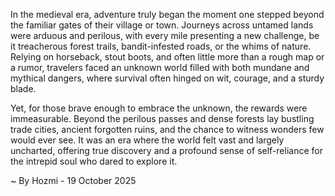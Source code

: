 
In the medieval era, adventure truly began the moment one stepped beyond the familiar gates of their village or town. Journeys across untamed lands were arduous and perilous, with every mile presenting a new challenge, be it treacherous forest trails, bandit-infested roads, or the whims of nature. Relying on horseback, stout boots, and often little more than a rough map or a rumor, travelers faced an unknown world filled with both mundane and mythical dangers, where survival often hinged on wit, courage, and a sturdy blade.

Yet, for those brave enough to embrace the unknown, the rewards were immeasurable. Beyond the perilous passes and dense forests lay bustling trade cities, ancient forgotten ruins, and the chance to witness wonders few would ever see. It was an era where the world felt vast and largely uncharted, offering true discovery and a profound sense of self-reliance for the intrepid soul who dared to explore it.

~ By Hozmi - 19 October 2025
